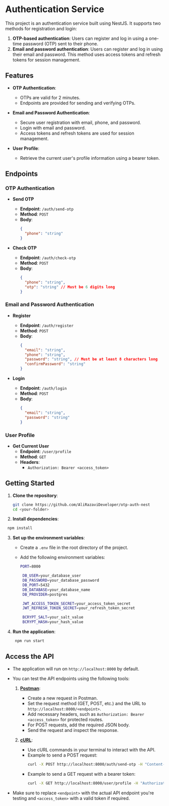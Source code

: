 # Authentication Service

This project is an authentication service built using NestJS. It supports two methods for registration and login:

1. **OTP-based authentication**: Users can register and log in using a one-time password (OTP) sent to their phone.
2. **Email and password authentication**: Users can register and log in using their email and password. This method uses access tokens and refresh tokens for session management.

## Features

- **OTP Authentication**:

  - OTPs are valid for 2 minutes.
  - Endpoints are provided for sending and verifying OTPs.

- **Email and Password Authentication**:

  - Secure user registration with email, phone, and password.
  - Login with email and password.
  - Access tokens and refresh tokens are used for session management.

- **User Profile**:
  - Retrieve the current user's profile information using a bearer token.

## Endpoints

### OTP Authentication

- **Send OTP**

  - **Endpoint**: `/auth/send-otp`
  - **Method**: `POST`
  - **Body**:
    ```json
    {
      "phone": "string"
    }
    ```

- **Check OTP**
  - **Endpoint**: `/auth/check-otp`
  - **Method**: `POST`
  - **Body**:
    ```json
    {
      "phone": "string",
      "otp": "string" // Must be 6 digits long
    }
    ```

### Email and Password Authentication

- **Register**

  - **Endpoint**: `/auth/register`
  - **Method**: `POST`
  - **Body**:
    ```json
    {
      "email": "string",
      "phone": "string",
      "password": "string", // Must be at least 8 characters long
      "confirmPassword": "string"
    }
    ```

- **Login**
  - **Endpoint**: `/auth/login`
  - **Method**: `POST`
  - **Body**:
    ```json
    {
      "email": "string",
      "password": "string"
    }
    ```

### User Profile

- **Get Current User**
  - **Endpoint**: `/user/profile`
  - **Method**: `GET`
  - **Headers**:
    - `Authorization: Bearer <access_token>`

## Getting Started

1. **Clone the repository**:

   ```bash
   git clone https://github.com/AliRazaviDeveloper/otp-auth-nest
   cd <your-folder>
   ```

2. **Install dependencies**:

```bash
 npm install
```

3. **Set up the environment variables**:

   - Create a `.env` file in the root directory of the project.
   - Add the following environment variables:

     ```bash
     PORT=8000

      DB_USER=your_database_user
      DB_PASSWORD=your_database_password
      DB_PORT=5432
      DB_DATABASE=your_database_name
      DB_PROVIDER=postgres

      JWT_ACCESS_TOKEN_SECRET=your_access_token_secret
      JWT_REFRESH_TOKEN_SECRET=your_refresh_token_secret

      BCRYPT_SALT=your_salt_value
      BCRYPT_HASH=your_hash_value

     ```

4. **Run the application**:
   ```bash
    npm run start
   ```

## Access the API

- The application will run on `http://localhost:8000` by default.
- You can test the API endpoints using the following tools:

  1. **[Postman](https://www.postman.com/)**:

     - Create a new request in Postman.
     - Set the request method (GET, POST, etc.) and the URL to `http://localhost:8000/<endpoint>`.
     - Add necessary headers, such as `Authorization: Bearer <access_token>` for protected routes.
     - For POST requests, add the required JSON body.
     - Send the request and inspect the response.

  2. **[cURL](https://curl.se/)**:
     - Use cURL commands in your terminal to interact with the API.
     - Example to send a POST request:
       ```bash
       curl -X POST http://localhost:8000/auth/send-otp -H "Content-Type: application/json" -d '{"phone": "1234567890"}'
       ```
     - Example to send a GET request with a bearer token:
       ```bash
       curl -X GET http://localhost:8000/user/profile -H "Authorization: Bearer <access_token>"
       ```

- Make sure to replace `<endpoint>` with the actual API endpoint you're testing and `<access_token>` with a valid token if required.
